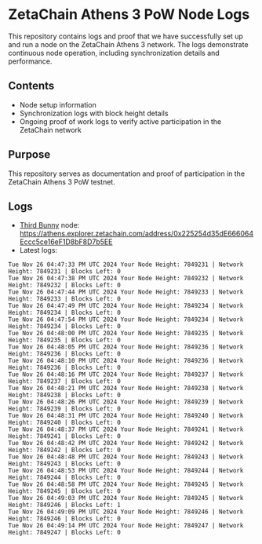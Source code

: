 # ZetaChain Athens 3 PoW Node Logs
This repository contains logs and proof that we have successfully set up and run a node on the ZetaChain Athens 3 network. The logs demonstrate continuous node operation, including synchronization details and performance.

## Contents
- Node setup information
- Synchronization logs with block height details
- Ongoing proof of work logs to verify active participation in the ZetaChain network

## Purpose
This repository serves as documentation and proof of participation in the ZetaChain Athens 3 PoW testnet.

## Logs

- [Third Bunny](https://thirdbunny.xyz/) node: https://athens.explorer.zetachain.com/address/0x225254d35dE666064Eccc5ce16eF1D8bF8D7b5EE
- Latest logs:
```
Tue Nov 26 04:47:33 PM UTC 2024 Your Node Height: 7849231 | Network Height: 7849231 | Blocks Left: 0
Tue Nov 26 04:47:38 PM UTC 2024 Your Node Height: 7849232 | Network Height: 7849232 | Blocks Left: 0
Tue Nov 26 04:47:44 PM UTC 2024 Your Node Height: 7849233 | Network Height: 7849233 | Blocks Left: 0
Tue Nov 26 04:47:49 PM UTC 2024 Your Node Height: 7849234 | Network Height: 7849234 | Blocks Left: 0
Tue Nov 26 04:47:54 PM UTC 2024 Your Node Height: 7849234 | Network Height: 7849234 | Blocks Left: 0
Tue Nov 26 04:48:00 PM UTC 2024 Your Node Height: 7849235 | Network Height: 7849235 | Blocks Left: 0
Tue Nov 26 04:48:05 PM UTC 2024 Your Node Height: 7849236 | Network Height: 7849236 | Blocks Left: 0
Tue Nov 26 04:48:10 PM UTC 2024 Your Node Height: 7849236 | Network Height: 7849236 | Blocks Left: 0
Tue Nov 26 04:48:16 PM UTC 2024 Your Node Height: 7849237 | Network Height: 7849237 | Blocks Left: 0
Tue Nov 26 04:48:21 PM UTC 2024 Your Node Height: 7849238 | Network Height: 7849238 | Blocks Left: 0
Tue Nov 26 04:48:26 PM UTC 2024 Your Node Height: 7849239 | Network Height: 7849239 | Blocks Left: 0
Tue Nov 26 04:48:31 PM UTC 2024 Your Node Height: 7849240 | Network Height: 7849240 | Blocks Left: 0
Tue Nov 26 04:48:37 PM UTC 2024 Your Node Height: 7849241 | Network Height: 7849241 | Blocks Left: 0
Tue Nov 26 04:48:42 PM UTC 2024 Your Node Height: 7849242 | Network Height: 7849242 | Blocks Left: 0
Tue Nov 26 04:48:48 PM UTC 2024 Your Node Height: 7849243 | Network Height: 7849243 | Blocks Left: 0
Tue Nov 26 04:48:53 PM UTC 2024 Your Node Height: 7849244 | Network Height: 7849244 | Blocks Left: 0
Tue Nov 26 04:48:58 PM UTC 2024 Your Node Height: 7849245 | Network Height: 7849245 | Blocks Left: 0
Tue Nov 26 04:49:03 PM UTC 2024 Your Node Height: 7849245 | Network Height: 7849246 | Blocks Left: 1
Tue Nov 26 04:49:09 PM UTC 2024 Your Node Height: 7849246 | Network Height: 7849246 | Blocks Left: 0
Tue Nov 26 04:49:14 PM UTC 2024 Your Node Height: 7849247 | Network Height: 7849247 | Blocks Left: 0
```

